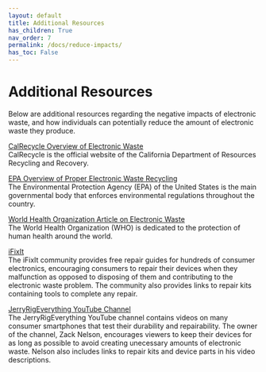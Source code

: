 ```yaml
---
layout: default
title: Additional Resources
has_children: True
nav_order: 7
permalink: /docs/reduce-impacts/
has_toc: False
---
```


# Additional Resources

Below are additional resources regarding the negative impacts of electronic waste, and how individuals can potentially reduce the amount of electronic waste they produce. 

[CalRecycle Overview of Electronic Waste](https://www.calrecycle.ca.gov/electronics/whatisewaste)  
CalRecycle is the official website of the California Department of Resources Recycling and Recovery. 

[EPA Overview of Proper Electronic Waste Recycling](https://www.epa.gov/recycle/electronics-donation-and-recycling)  
The Environmental Protection Agency (EPA) of the United States is the main governmental body that enforces environmental regulations throughout the country.

[World Health Organization Article on Electronic Waste](https://www.who.int/ceh/risks/ewaste/en/)  
The World Health Organization (WHO) is dedicated to the protection of human health around the world. 

[iFixIt](https://www.ifixit.com/)  
The iFixIt community provides free repair guides for hundreds of consumer electronics, encouraging consumers to repair their devices when they malfunction as opposed to disposing of them and contributing to the electronic waste problem. The community also provides links to repair kits containing tools to complete any repair. 

[JerryRigEverything YouTube Channel](https://www.youtube.com/user/JerryRigEverything)  
The JerryRigEverything YouTube channel contains videos on many consumer smartphones that test their durability and repairability. The owner of the channel, Zack Nelson, encourages viewers to keep their devices for as long as possible to avoid creating unecessary amounts of electronic waste. Nelson also includes links to repair kits and device parts in his video descriptions. 

